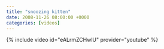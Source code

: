 ```yaml
---
title: "snoozing kitten"
date: 2008-11-26 08:00:00 +0000
categories: [videos]
---
```

{% include video id="eALrmZCHwlU" provider="youtube" %}